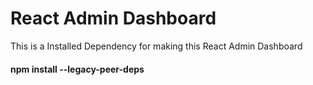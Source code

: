 
# React Admin Dashboard

This is a Installed Dependency for making this React Admin Dashboard

#### npm install --legacy-peer-deps


